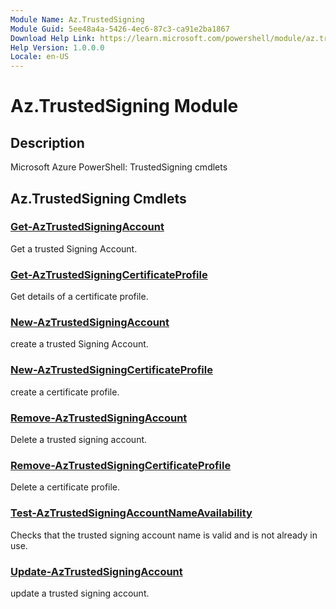 ```yaml
---
Module Name: Az.TrustedSigning
Module Guid: 5ee48a4a-5426-4ec6-87c3-ca91e2ba1867
Download Help Link: https://learn.microsoft.com/powershell/module/az.trustedsigning
Help Version: 1.0.0.0
Locale: en-US
---
```


# Az.TrustedSigning Module
## Description
Microsoft Azure PowerShell: TrustedSigning cmdlets

## Az.TrustedSigning Cmdlets
### [Get-AzTrustedSigningAccount](Get-AzTrustedSigningAccount.md)
Get a trusted Signing Account.

### [Get-AzTrustedSigningCertificateProfile](Get-AzTrustedSigningCertificateProfile.md)
Get details of a certificate profile.

### [New-AzTrustedSigningAccount](New-AzTrustedSigningAccount.md)
create a trusted Signing Account.

### [New-AzTrustedSigningCertificateProfile](New-AzTrustedSigningCertificateProfile.md)
create a certificate profile.

### [Remove-AzTrustedSigningAccount](Remove-AzTrustedSigningAccount.md)
Delete a trusted signing account.

### [Remove-AzTrustedSigningCertificateProfile](Remove-AzTrustedSigningCertificateProfile.md)
Delete a certificate profile.

### [Test-AzTrustedSigningAccountNameAvailability](Test-AzTrustedSigningAccountNameAvailability.md)
Checks that the trusted signing account name is valid and is not already in use.

### [Update-AzTrustedSigningAccount](Update-AzTrustedSigningAccount.md)
update a trusted signing account.

